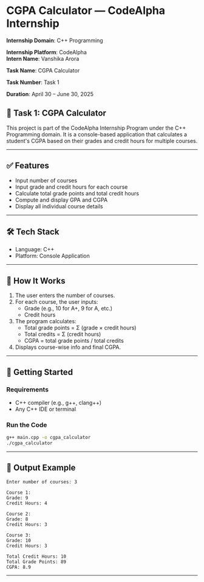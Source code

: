 
# CGPA Calculator — CodeAlpha Internship


**Internship Domain**: C++ Programming


**Internship Platform**: CodeAlpha                                                                     
**Intern Name**: Vanshika Arora

**Task Name**: CGPA Calculator

**Task Number**: Task 1

**Duration**: April 30 – June 30, 2025

## 📌 Task 1: CGPA Calculator

This project is part of the CodeAlpha Internship Program under the C++ Programming domain. It is a console-based application that calculates a student's CGPA based on their grades and credit hours for multiple courses.

---

## ✅ Features

- Input number of courses
- Input grade and credit hours for each course
- Calculate total grade points and total credit hours
- Compute and display GPA and CGPA
- Display all individual course details

---

## 🛠️ Tech Stack

- Language: C++
- Platform: Console Application

---

## 🧮 How It Works

1. The user enters the number of courses.
2. For each course, the user inputs:
   - Grade (e.g., 10 for A+, 9 for A, etc.)
   - Credit hours
3. The program calculates:
   - Total grade points = Σ (grade × credit hours)
   - Total credits = Σ (credit hours)
   - CGPA = total grade points / total credits
4. Displays course-wise info and final CGPA.

---

## 🚀 Getting Started

### Requirements

- C++ compiler (e.g., g++, clang++)
- Any C++ IDE or terminal

### Run the Code

```bash
g++ main.cpp -o cgpa_calculator
./cgpa_calculator
```

---

## 📸 Output Example

```
Enter number of courses: 3

Course 1:
Grade: 9
Credit Hours: 4

Course 2:
Grade: 8
Credit Hours: 3

Course 3:
Grade: 10
Credit Hours: 3

Total Credit Hours: 10
Total Grade Points: 89
CGPA: 8.9
```

---
